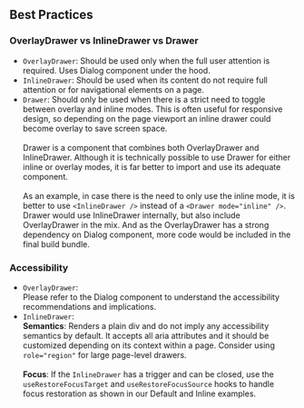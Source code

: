 ## Best Practices

### OverlayDrawer vs InlineDrawer vs Drawer

- `OverlayDrawer`: Should be used only when the full user attention is required. Uses Dialog component under the hood.
- `InlineDrawer`: Should be used when its content do not require full attention or for navigational elements on a page.
- `Drawer`: Should only be used when there is a strict need to toggle between overlay and inline modes. This is often useful for responsive design, so depending on the page viewport an inline drawer could become overlay to save screen space. <br><br>
  Drawer is a component that combines both OverlayDrawer and InlineDrawer. Although it is technically possible to use Drawer for either inline or overlay modes, it is far better to import and use its adequate component. <br><br>
  As an example, in case there is the need to only use the inline mode, it is better to use `<InlineDrawer />` instead of a `<Drawer mode="inline" />`. Drawer would use InlineDrawer internally, but also include OverlayDrawer in the mix. And as the OverlayDrawer has a strong dependency on Dialog component, more code would be included in the final build bundle.

### Accessibility

- `OverlayDrawer`: <br>Please refer to the Dialog component to understand the accessibility recommendations and implications.
- `InlineDrawer`: <br>
  **Semantics**: Renders a plain div and do not imply any accessibility semantics by default. It accepts all aria attributes and it should be customized depending on its context within a page. Consider using `role="region"` for large page-level drawers. <br><br>
  **Focus**: If the `InlineDrawer` has a trigger and can be closed, use the `useRestoreFocusTarget` and `useRestoreFocusSource` hooks to handle focus restoration as shown in our Default and Inline examples.
